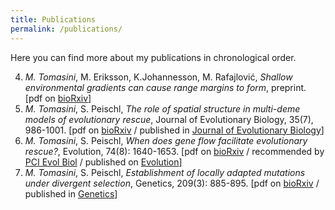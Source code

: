 ```yaml
---
title: Publications
permalink: /publications/
---
```

Here you can find more about my publications in chronological order.

4. *M. Tomasini*, M. Eriksson, K.Johannesson, M. Rafajlović, _Shallow environmental gradients can cause range margins to form_, preprint. [pdf on [bioRxiv](https://www.biorxiv.org/content/10.1101/2022.03.19.484973v2.full.pdf)] 
3. *M. Tomasini*, S. Peischl, _The role of spatial structure in multi-deme models of evolutionary rescue_, Journal of Evolutionary Biology, 35(7), 986-1001. [pdf on [bioRxiv](https://www.biorxiv.org/content/10.1101/2020.10.29.360842v2.full.pdf) / published in [Journal of Evolutionary Biology](https://onlinelibrary.wiley.com/doi/epdf/10.1111/jeb.14018)]
2. *M. Tomasini*, S. Peischl, _When does gene flow facilitate evolutionary rescue?_, Evolution, 74(8): 1640-1653. [pdf on [bioRxiv](https://www.biorxiv.org/content/10.1101/622142v6.full.pdf) / recommended by [PCI Evol Biol](https://doi.org/10.24072/pci.evolbiol.100098) / published on [Evolution](https://onlinelibrary.wiley.com/doi/10.1111/evo.14038)]
1. *M. Tomasini*, S. Peischl, _Establishment of locally adapted mutations under divergent selection_, Genetics, 209(3): 885-895. [pdf on [bioRxiv](https://www.biorxiv.org/content/biorxiv/early/2018/05/03/248013.full.pdf) / published in [Genetics](http://www.genetics.org/content/209/3/885)]
 
